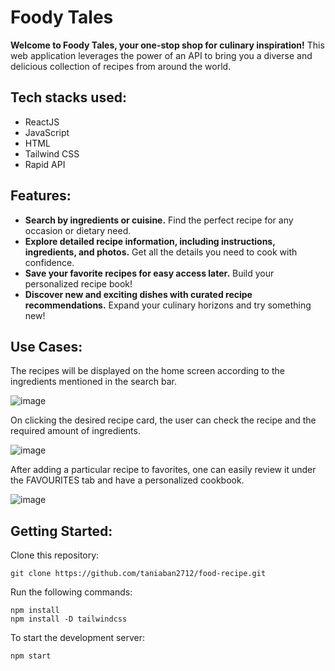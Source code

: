 # Foody Tales
**Welcome to Foody Tales, your one-stop shop for culinary inspiration!** This web application leverages the power of an API to bring you a diverse and delicious collection of recipes from around the world.
## Tech stacks used:
* ReactJS
* JavaScript
* HTML
* Tailwind CSS
* Rapid API
## Features:
* **Search by ingredients or cuisine.** Find the perfect recipe for any occasion or dietary need.
* **Explore detailed recipe information, including instructions, ingredients, and photos.** Get all the details you need to cook with confidence.
* **Save your favorite recipes for easy access later.** Build your personalized recipe book!
* **Discover new and exciting dishes with curated recipe recommendations.** Expand your culinary horizons and try something new!
## Use Cases:
The recipes will be displayed on the home screen according to the ingredients mentioned in the search bar.

![image](https://github.com/taniaban2712/food-recipe/assets/110692684/110af96e-9f9c-4150-b3a5-5f7bb049c583)

On clicking the desired recipe card, the user can check the recipe and the required amount of ingredients.

![image](https://github.com/taniaban2712/food-recipe/assets/110692684/918027ca-2133-46e4-82fb-e8fd3f88162b)

After adding a particular recipe to favorites, one can easily review it under the FAVOURITES tab and have a personalized cookbook.

![image](https://github.com/taniaban2712/food-recipe/assets/110692684/c22bb820-719a-46c1-9a3f-32b2dc8da5b9)

## Getting Started:
Clone this repository:
```
git clone https://github.com/taniaban2712/food-recipe.git
```
Run the following commands:
```
npm install
npm install -D tailwindcss
```
To start the development server:
```
npm start
```

